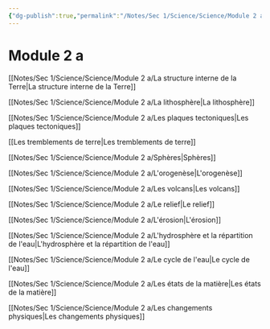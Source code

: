 ```yaml
---
{"dg-publish":true,"permalink":"/Notes/Sec 1/Science/Science/Module 2 a/"}
---
```


# Module 2 a

[[Notes/Sec 1/Science/Science/Module 2 a/La structure interne de la Terre\|La structure interne de la Terre]]

[[Notes/Sec 1/Science/Science/Module 2 a/La lithosphère\|La lithosphère]]

[[Notes/Sec 1/Science/Science/Module 2 a/Les plaques tectoniques\|Les plaques tectoniques]]

[[Les tremblements de terre\|Les tremblements de terre]]

[[Notes/Sec 1/Science/Science/Module 2 a/Sphères\|Sphères]]

[[Notes/Sec 1/Science/Science/Module 2 a/L'orogenèse\|L'orogenèse]]

[[Notes/Sec 1/Science/Science/Module 2 a/Les volcans\|Les volcans]]

[[Notes/Sec 1/Science/Science/Module 2 a/Le relief\|Le relief]]

[[Notes/Sec 1/Science/Science/Module 2 a/L'érosion\|L'érosion]]

[[Notes/Sec 1/Science/Science/Module 2 a/L'hydrosphère et la répartition de l'eau\|L'hydrosphère et la répartition de l'eau]]

[[Notes/Sec 1/Science/Science/Module 2 a/Le cycle de l'eau\|Le cycle de l'eau]]

[[Notes/Sec 1/Science/Science/Module 2 a/Les états de la matière\|Les états de la matière]]

[[Notes/Sec 1/Science/Science/Module 2 a/Les changements physiques\|Les changements physiques]]